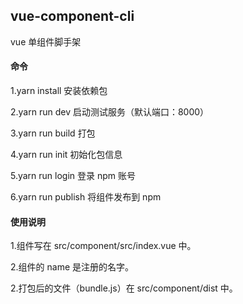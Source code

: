 ## vue-component-cli

vue 单组件脚手架

#### 命令

1.yarn install 安装依赖包

2.yarn run dev 启动测试服务（默认端口：8000）

3.yarn run build 打包

4.yarn run init 初始化包信息

5.yarn run login 登录 npm 账号

6.yarn run publish 将组件发布到 npm

#### 使用说明

1.组件写在 src/component/src/index.vue 中。

2.组件的 name 是注册的名字。

2.打包后的文件（bundle.js）在 src/component/dist 中。
